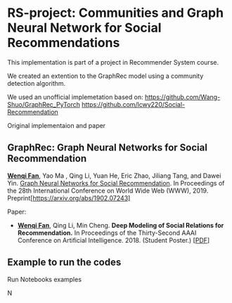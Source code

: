 # RS-project: Communities and Graph Neural Network for Social Recommendations

This implementation is part of a project in Recommender System course. 

We created an extention to the GraphRec model using a community detection algorithm. 

We used an unofficial implemetation based on:
https://github.com/Wang-Shuo/GraphRec_PyTorch
https://github.com/lcwy220/Social-Recommendation


Original implementaion and paper
## GraphRec: Graph Neural Networks for Social Recommendation
[**<u>Wenqi Fan</u>**](https://wenqifan03.github.io), Yao Ma , Qing Li, Yuan He, Eric Zhao, Jiliang Tang, and Dawei Yin. [Graph Neural Networks for Social Recommendation](https://arxiv.org/pdf/1902.07243.pdf). 
In Proceedings of the 28th International Conference on World Wide Web (WWW), 2019. 
Preprint[https://arxiv.org/abs/1902.07243]

Paper:
* **<u>Wenqi Fan</u>**, Qing Li, Min Cheng. **Deep Modeling of Social Relations for Recommendation.**  In Proceedings of the Thirty-Second AAAI Conference on Artificial Intelligence. 2018. (Student Poster.)  [[PDF](https://www.aaai.org/ocs/index.php/AAAI/AAAI18/paper/viewPaper/16075)]


## Example to run the codes
Run Notebooks examples

N
